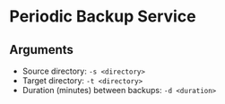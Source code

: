# Periodic Backup Service

## Arguments
* Source directory: ```-s <directory>```
* Target directory: ```-t <directory>```
* Duration (minutes) between backups: ```-d <duration>```

